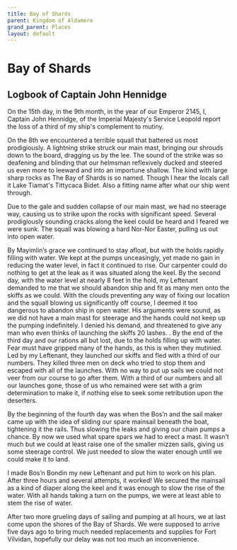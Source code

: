```yaml
---
title: Bay of Shards
parent: Kingdom of Aldamere
grand_parent: Places
layout: default
---
```


# Bay of Shards
## Logbook of Captain John Hennidge

On the 15th day, in the 9th month, in the year of our Emperor 2145, I, Captain John Hennidge, of the Imperial Majesty's Service Leopold report the loss of a third of my ship's complement to mutiny.

On the 8th we encountered a terrible squall that battered us most prodigiously.  A lightning strike struck our main mast, bringing our shrouds down to the board, dragging us by the lee.  The sound of the strike was so deafening and blinding that our helmsman reflexively ducked and steered us even more to leeward and into an importune shallow.  The kind with large sharp rocks as The Bay of Shards is so named.  Though I hear the locals call it Lake Tiamat's Tittycaca Bidet.  Also a fitting name after what our ship went through.

Due to the gale and sudden collapse of our main mast, we had no steerage way, causing us to strike upon the rocks with significant speed.  Several prodigiously sounding cracks along the keel could be heard and I feared we were sunk.  The squall was blowing a hard Nor-Nor Easter, pulling us out into open water.

By Mayimlin’s grace we continued to stay afloat, but with the holds rapidly filling with water.  We kept at the pumps unceasingly, yet made no gain in reducing the water level, in fact it continued to rise.  Our carpenter could do nothing to get at the leak as it was situated along the keel.  By the second day, with the water level at nearly 8 feet in the hold, my Leftenant demanded to me that we should abandon ship and fit as many men onto the skiffs as we could.  With the clouds preventing any way of fixing our location and the squall blowing us significantly off course, I deemed it too dangerous to abandon ship in open water.  His arguments were sound, as we did not have a main mast for steerage and the hands could not keep up the pumping indefinitely.  I denied his demand, and threatened to give any man who even thinks of launching the skiffs 20 lashes.
. 
By the end of the third day and our rations all but lost, due to the holds filling up with water.  Fear must have gripped many of the hands, as this is when they mutinied. Led by my Leftenant, they launched our skiffs and fled with a third of our numbers.  They killed three men on deck who tried to stop them and escaped with all of the launches.  With no way to put up sails we could not veer from our course to go after them.  With a third of our numbers and all our launches gone, those of us who remained were set with a grim determination to make it, if nothing else to seek some retribution upon the deserters.

By the beginning of the fourth day was when the Bos’n and the sail maker came up with the idea of sliding our spare mainsail beneath the boat, tightening it the rails.  Thus slowing the leaks and giving our chain pumps a chance.  By now we used what spare spars we had to erect a mast.  It wasn’t much but we could at least raise one of the smaller mizzen sails, giving us some steerage control.  We just needed to slow the water enough until we could make it to land.

I made Bos’n Bondin my new Leftenant and put him to work on his plan.  After three hours and several attempts, it worked!  We secured the mainsail as a kind of diaper along the keel and it was enough to slow the rise of the water.  With all hands taking a turn on the pumps, we were at least able to stem the rise of water.

After two more grueling days of sailing and pumping at all hours, we at last come upon the shores of the Bay of Shards.  We were supposed to arrive five days ago to bring much needed replacements and supplies for Fort Vilvidan, hopefully our delay was not too much an inconvenience. 
